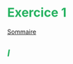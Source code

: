 # <div style="color: #26B260">**Exercice 1**</div>

[Sommaire](./00-Sommaire.md)

## <div style="color: #26B260">*I*</div>
